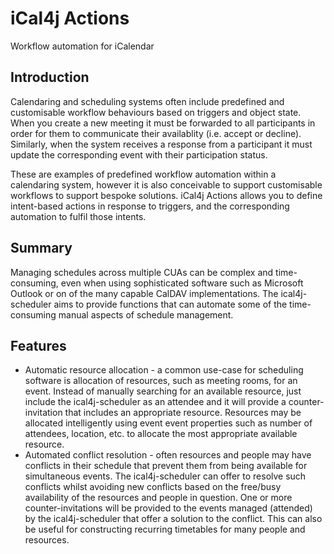 # iCal4j Actions

Workflow automation for iCalendar

## Introduction

Calendaring and scheduling systems often include predefined and customisable workflow behaviours based on triggers and
object state. When you create a new meeting it must be forwarded to all participants in order for them
to communicate their availablity (i.e. accept or decline). Similarly, when the system receives a response from a
participant it must update the corresponding event with their participation status.

These are examples of predefined workflow automation within a calendaring system, however it is also conceivable to
support customisable workflows to support bespoke solutions. iCal4j Actions allows you to define intent-based actions
in response to triggers, and the corresponding automation to fulfil those intents.


## Summary

Managing schedules across multiple CUAs can be complex and time-consuming, even when using sophisticated software such as Microsoft Outlook or on of the many capable CalDAV implementations. The ical4j-scheduler aims to provide functions that can automate some of the time-consuming manual aspects of schedule management.

## Features

* Automatic resource allocation - a common use-case for scheduling software is allocation of resources, such as meeting rooms, for an event. Instead of manually searching for an available resource, just include the ical4j-scheduler as an attendee and it will provide a counter-invitation that includes an appropriate resource. Resources may be allocated intelligently using event event properties such as number of attendees, location, etc. to allocate the most appropriate available resource.
* Automated conflict resolution - often resources and people may have conflicts in their schedule that prevent them from being available for simultaneous events. The ical4j-scheduler can offer to resolve such conflicts whilst avoiding new conflicts based on the free/busy availability of the resources and people in question. One or more counter-invitations will be provided to the events managed (attended) by the ical4j-scheduler that offer a solution to the conflict. This can also be useful for constructing recurring timetables for many people and resources.
